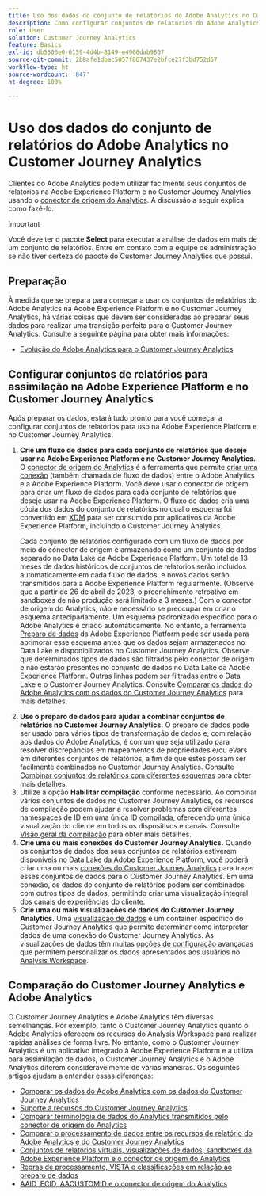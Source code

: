 ```yaml
---
title: Uso dos dados do conjunto de relatórios do Adobe Analytics no Customer Journey Analytics
description: Como configurar conjuntos de relatórios do Adobe Analytics para assimilação na Adobe Experience Platform e no Customer Journey Analytics
role: User
solution: Customer Journey Analytics
feature: Basics
exl-id: db5506e0-6159-4d4b-8149-e4966dab9807
source-git-commit: 2b8afe1dbac5057f867437e2bfce27f3bd752d57
workflow-type: ht
source-wordcount: '847'
ht-degree: 100%

---
```


# Uso dos dados do conjunto de relatórios do Adobe Analytics no Customer Journey Analytics

Clientes do Adobe Analytics podem utilizar facilmente seus conjuntos de relatórios na Adobe Experience Platform e no Customer Journey Analytics usando o [conector de origem do Analytics](https://experienceleague.adobe.com/docs/experience-platform/sources/connectors/adobe-applications/analytics.html?lang=pt-BR). A discussão a seguir explica como fazê-lo.

>[!IMPORTANT]
>
>Você deve ter o pacote **Select** para executar a análise de dados em mais de um conjunto de relatórios. Entre em contato com a equipe de administração se não tiver certeza do pacote do Customer Journey Analytics que possui.

## Preparação

À medida que se prepara para começar a usar os conjuntos de relatórios do Adobe Analytics na Adobe Experience Platform e no Customer Journey Analytics, há várias coisas que devem ser consideradas ao preparar seus dados para realizar uma transição perfeita para o Customer Journey Analytics. Consulte a seguinte página para obter mais informações:

* [Evolução do Adobe Analytics para o Customer Journey Analytics](/help/getting-started/aa-to-cja.md)

## Configurar conjuntos de relatórios para assimilação na Adobe Experience Platform e no Customer Journey Analytics

Após preparar os dados, estará tudo pronto para você começar a configurar conjuntos de relatórios para uso na Adobe Experience Platform e no Customer Journey Analytics.

1. **Crie um fluxo de dados para cada conjunto de relatórios que deseje usar na Adobe Experience Platform e no Customer Journey Analytics.** O [conector de origem do Analytics](https://experienceleague.adobe.com/docs/experience-platform/sources/connectors/adobe-applications/analytics.html?lang=pt-BR) é a ferramenta que permite [criar uma conexão](/help/connections/create-connection.md) (também chamada de fluxo de dados) entre o Adobe Analytics e a Adobe Experience Platform. Você deve usar o conector de origem para criar um fluxo de dados para cada conjunto de relatórios que deseje usar na Adobe Experience Platform. O fluxo de dados cria uma cópia dos dados do conjunto de relatórios no qual o esquema foi convertido em [XDM](https://experienceleague.adobe.com/docs/platform-learn/tutorials/schemas/schemas-and-experience-data-model.html?lang=pt-BR) para ser consumido por aplicativos da Adobe Experience Platform, incluindo o Customer Journey Analytics.<p>Cada conjunto de relatórios configurado com um fluxo de dados por meio do conector de origem é armazenado como um conjunto de dados separado no Data Lake da Adobe Experience Platform. Um total de 13 meses de dados históricos de conjuntos de relatórios serão incluídos automaticamente em cada fluxo de dados, e novos dados serão transmitidos para a Adobe Experience Platform regularmente. (Observe que a partir de 26 de abril de 2023, o preenchimento retroativo em sandboxes de não produção será limitado a 3 meses.) Com o conector de origem do Analytics, não é necessário se preocupar em criar o esquema antecipadamente. Um esquema padronizado específico para o Adobe Analytics é criado automaticamente. No entanto, a ferramenta [Preparo de dados](https://experienceleague.adobe.com/docs/experience-platform/data-prep/home.html?lang=pt-BR) da Adobe Experience Platform pode ser usada para aprimorar esse esquema antes que os dados sejam armazenados no Data Lake e disponibilizados no Customer Journey Analytics. Observe que determinados tipos de dados são filtrados pelo conector de origem e não estarão presentes no conjunto de dados no Data Lake da Adobe Experience Platform. Outras linhas podem ser filtradas entre o Data Lake e o Customer Journey Analytics. Consulte [Comparar os dados do Adobe Analytics com os dados do Customer Journey Analytics](/help/troubleshooting/compare.md) para mais detalhes.
1. **Use o preparo de dados para ajudar a combinar conjuntos de relatórios no Customer Journey Analytics.** O preparo de dados pode ser usado para vários tipos de transformação de dados e, com relação aos dados do Adobe Analytics, é comum que seja utilizado para resolver discrepâncias em mapeamentos de propriedades e/ou eVars em diferentes conjuntos de relatórios, a fim de que estes possam ser facilmente combinados no Customer Journey Analytics. Consulte [Combinar conjuntos de relatórios com diferentes esquemas](/help/use-cases/aa-data/combine-report-suites.md) para obter mais detalhes.
1. Utilize a opção **Habilitar compilação** conforme necessário. Ao combinar vários conjuntos de dados no Customer Journey Analytics, os recursos de compilação podem ajudar a resolver problemas com diferentes namespaces de ID em uma única ID compilada, oferecendo uma única visualização do cliente em todos os dispositivos e canais. Consulte [Visão geral da compilação](../../stitching/overview.md) para obter mais detalhes.
1. **Crie uma ou mais conexões do Customer Journey Analytics.** Quando os conjuntos de dados dos seus conjuntos de relatórios estiverem disponíveis no Data Lake da Adobe Experience Platform, você poderá criar uma ou mais [conexões do Customer Journey Analytics](/help/connections/overview.md) para trazer esses conjuntos de dados para o Customer Journey Analytics. Em uma conexão, os dados do conjunto de relatórios podem ser combinados com outros tipos de dados, permitindo criar uma visualização integral dos canais de experiências do cliente.
1. **Crie uma ou mais visualizações de dados do Customer Journey Analytics.** Uma [visualização de dados](/help/data-views/data-views.md) é um container específico do Customer Journey Analytics que permite determinar como interpretar dados de uma conexão do Customer Journey Analytics. As visualizações de dados têm muitas [opções de configuração](/help/data-views/create-dataview.md) avançadas que permitem personalizar os dados apresentados aos usuários no [Analysis Workspace](/help/analysis-workspace/home.md).

## Comparação do Customer Journey Analytics e Adobe Analytics

O Customer Journey Analytics e Adobe Analytics têm diversas semelhanças. Por exemplo, tanto o Customer Journey Analytics quanto o Adobe Analytics oferecem os recursos do Analysis Workspace para realizar rápidas análises de forma livre. No entanto, como o Customer Journey Analytics é um aplicativo integrado à Adobe Experience Platform e a utiliza para assimilação de dados, o Customer Journey Analytics e o Adobe Analytics diferem consideravelmente de várias maneiras. Os seguintes artigos ajudam a entender essas diferenças:

* [Comparar os dados do Adobe Analytics com os dados do Customer Journey Analytics](/help/troubleshooting/compare.md)
* [Suporte a recursos do Customer Journey Analytics](/help/getting-started/aa-vs-cja/cja-aa.md)
* [Comparar terminologia de dados do Analytics transmitidos pelo conector de origem do Analytics](/help/getting-started/aa-vs-cja/terminology.md)
* [Comparar o processamento de dados entre os recursos de relatório do Adobe Analytics e do Customer Journey Analytics](/help/getting-started/aa-vs-cja/data-processing-comparisons.md)
* [Conjuntos de relatórios virtuais, visualizações de dados, sandboxes da Adobe Experience Platform e o conector de origem do Analytics](/help/getting-started/aa-vs-cja/vrs-dataview-sandbox-adc.md)
* [Regras de processamento, VISTA e classificações em relação ao preparo de dados](/help/getting-started/aa-vs-cja/pr-vista-dataprep.md)
* [AAID, ECID, AACUSTOMID e o conector de origem do Analytics](/help/getting-started/aa-vs-cja/aaid-ecid-adc.md)
